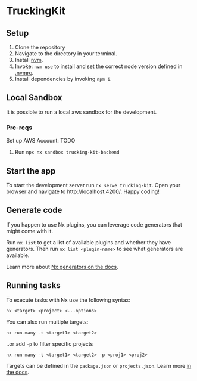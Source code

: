 # TruckingKit

## Setup

1. Clone the repository
2. Navigate to the directory in your terminal.
3. Install [nvm](https://github.com/nvm-sh/nvm).
4. Invoke: `nvm use` to install and set the correct node version defined in [.nvmrc](./.nvmrc).
5. Install dependencies by invoking `npm i`.

## Local Sandbox
It is possible to run a local aws sandbox for the development.

### Pre-reqs
Set up AWS Account: TODO

1. Run `npx nx sandbox trucking-kit-backend`


## Start the app

To start the development server run `nx serve trucking-kit`. Open your browser and navigate to http://localhost:4200/. Happy coding!

## Generate code

If you happen to use Nx plugins, you can leverage code generators that might come with it.

Run `nx list` to get a list of available plugins and whether they have generators. Then run `nx list <plugin-name>` to see what generators are available.

Learn more about [Nx generators on the docs](https://nx.dev/plugin-features/use-code-generators).

## Running tasks

To execute tasks with Nx use the following syntax:

```
nx <target> <project> <...options>
```

You can also run multiple targets:

```
nx run-many -t <target1> <target2>
```

..or add `-p` to filter specific projects

```
nx run-many -t <target1> <target2> -p <proj1> <proj2>
```

Targets can be defined in the `package.json` or `projects.json`. Learn more [in the docs](https://nx.dev/core-features/run-tasks).
